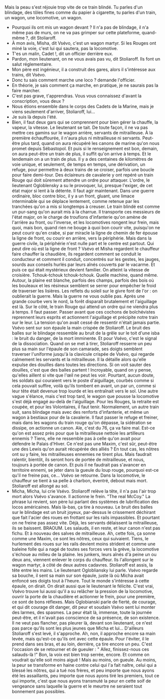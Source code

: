 Mais la peau s'est réjouie trop vite de ce train blindé. Tu parles d'un blindage, des tôles fines comme du papier à cigarette, tu parles d'un train, un wagon, une locomotive, un wagon. 
- Pourquoi ils ont mis un wagon devant ? Il n'a pas de blindage, il n'a même pas de murs, on ne va pas grimper sur cette plateforme, quand-même ?, dit Stoliaroff.
- À mon avis, Misha, dit Vsévo, c'est un wagon martyr. Si les Rouges ont miné la voie, c'est lui qui sautera, pas la locomotive. 
- T'es un malin, Cadet !, dit un officier derrière eux.
- Pardon, mon lieutenant, on ne vous avais pas vu, dit Stoliaroff. 
Ils font un salut réglementaire. 
- Mon père est ingénieur, il a construit des gares, alors il s'intéresse aux trains, dit Vsévo. 
- Donc tu sais comment marche une loco ? demande l'officier. 
- En théorie, je sais comment ça marche, en pratique, je ne saurais pas la faire marcher. 
- C'est pas grave, t'apprendras. Vous vous connaissez d'avant la conscription, vous deux ? 
- Nous étions ensemble dans le corps des Cadets de la Marine, mais je viens seulement d'arriver, Stoliaroff, lui...
- Je suis là depuis l'été. 
- Bien, il faut deux gars qui se comprennent pour bien gérer la chauffe, la vapeur, la vitesse. 
Le lieutenant se tait. De toute façon, il ne va pas mettre ces gamins sur le wagon arrière, servants de mitrailleuse. À la première échauffourée, il n'aura plus ni mitrailleuse ni servants. Peut-être plus tard, quand on aura récupéré les canons de marine qu'on nous promet depuis Sébastopol. Et puis si le renseignement est bon, demain, on aura peut-être un train  de plus, il suffit qu'on arrive à temps. 
Et le lendemain on a un train de plus. 
Il y a des centaines de kilomètres de voie unique, et seulement, de temps en temps, une dérivation, un refuge, pour permettre à deux trains de se croiser, parfois une boucle pour faire demi-tour. 
Des éclaireurs de cavalerie y ont repéré un train Rouge qui doit sûrement attendre un ordre pour attaquer. 
L'ordre, le lieutenant Ogloblensky a su le provoquer, lui, presque l'exiger, de cet état major si lent à la détente. Il faut agir maintenant. 
Dans une guerre ordinaire, bloc contre bloc, il y a un front, gluant, une limace interminable qui se déplace lentement, comme retenue par les tranchées qu'on a mis si longtemps à creuser. Le train blindé est comme un pur-sang qu'on aurait mis à la charrue. Il transporte ces messieurs de l'état major, on le charge de troufions d'infanterie qu'on amène de l'arrière au front, ou l'inverse, et les locomotives rongent leur frein, mais quoi, mais bon, quand rien ne bouge à quoi bon courir vite, puisqu'on ne peut courir qu'en crabe, si par miracle la ligne de chemin de fer épouse la ligne de front, ou courir en arrière, vers la périphérie. 
Mais dans la guerre civile, la périphérie n'est nulle part et le centre est partout. Qui peut dire où est la ligne de front ? Vsévo et Misha regardent le chauffeur faire chauffer la chaudière, ils regardent comment  se conduit le conducteur et  comment il conduit, concentrés sur les gestes, les jauges, sourds aux conseils hurlés par leurs aînés couverts par le vacarme. 
Et puis ce qui était mystérieux devient familier. On atteint la vitesse de croisière. Tchouk-tchouk tchouk-tchouk. Quelle machine, quand même. Autour, la plaine est blanche, parfois des champs, parfois des bois où les bouleaux et les résineux semblent se serrer pour empêcher le froid de traverser les lisières. Les reflets du soleil sur le givre font de l'or : on oublierait la guerre. Mais la guerre ne vous oublie pas. Après une grande courbe vers le nord, la forêt disparaît brutalement et l'aiguillage est là. Sur le côté, le train Rouge qui attend un ordre qui ne viendra plus à temps. Il faut passer. Passer avant que ces cochons de bolchévistes reprennent leurs esprits et actionnent l'aiguillage et précipite notre train sur le leur. 
La tension qu'on avait cessé de ressentir n'était jamais partie. Vsévo sent sur son épaule la main crispée de Stoliaroff. Le bruit des balles sur le blindage ressemble au bruit de la grêle sur le toit d'une isba : le bruit du danger, de la mort imminente. Et pour Vsévo, c'est le signal de la dissociation. Quand on se met à tirer, Stoliaroff resserre un peu plus sa main sur l'épaule de son camarade, ses doigts semblent traverser l'uniforme jusqu'à la clavicule  crispée de Vsévo, qui regarde calmement les servants et la mitrailleuse. Il la détaille alors qu'elle expulse des douilles dans toutes les directions. Si on voit sauter des douilles, c'est que des balles partent ! Incroyable, quand on y pense, qu'elles aillent si vite que l'œil ne peut les voir. Pourtant, aucun doute, les soldats qui couraient vers le poste d'aiguillage, courbés comme si cela pouvait suffire, voilà qu'ils tombent en avant, un par un, comme si leur tête était devenue trop lourde et les entraînait vers le sol. Une autre vague s'élance, mais c'est trop tard, le wagon que pousse la locomotive s'est déjà engagé au-delà de l'aiguillage. 
Pour les Rouges, la retraite est coupée, et pour les Volontaires, il faut tenir. Normalement, un autre train suit, sans blindage mais avec des renforts d'infanterie, et même un wagon à bestiaux pour de la cavalerie. Il faut passer le refuge et freiner, mais dans les wagons du train rouge qu'on dépasse, la sidération se dissipe, on actionne un canon. Aïe, c'est du 76, ça va faire mal. Est-ce qu'on est assez près pour que la mitrailleuse nettoie les artilleurs ennemis ? Tiens, elle ne ressemble pas à celle qu'on avait pour défendre le Palais d'Hiver. Ce n'est pas une Maxim, c'est sûr, peut-être une des Lewis qu'on aurait récupérée des alliés ? En tout cas, les nôtres ont su y faire, les mitrailleuses ennemies ne tirent plus. Mais faudrait ralentir, bientôt, ils seront hors de portée de mitrailleuse, et nous, toujours à portée de canon. Et puis il ne faudrait pas s'avancer en territoire ennemi, se jeter dans la gueule du loup rouge, pourquoi est-ce qu'il ne freine pas, ce...
Vsévo se retourne. Dans la locomotive, le chauffeur se tient à sa pelle à charbon, éventré, debout mais mort. Stoliaroff est allongé au sol. 
- Micha, Micha, lui crie Vsévo. 
Stoliaroff relève la tête, il n'a pas l'air trop mort alors Vsévo s'avance. Il actionne le frein. "The real McCoy." La phrase lui revient, son père lui parlant des systèmes de lubrification des locos américaines. Mais là-bas, ça tire à nouveau. Le bruit des balles sur le blindage est un bruit joyeux, par-dessus le crissement déchirant que fait l'acier des roues en frottant sur les rails impassibles. Et pourtant on ne freine pas assez vite. Déjà, les servants délaissent la mitrailleuse, ils se baissent. 
 BRAOUM. 
 Les salauds, il en reste, et leur canon n'est pas fichu. Et à nouveau des salves de mitrailleuse. Ah, cette fois, ça sonne comme une Maxim, ce sont les nôtres, ceux qui suivaient. Tiens, le hurlement des roues sur les rails devient moins strident et comme une baleine folle qui a nagé de toutes ses forces vers la grève, la locomotive s'échoue au milieu de la plaine. 
 les junkers, leurs aînés d'à peine un ou deux ans, viennent enlever le corps du chauffeur. Ils l'allongent sur le wagon martyr, à côté de deux autres cadavres. Stoliaroff est assis, la tête entre les mains. Le lieutenant Oglobliansky lui parle. Vsévo regarde sa bouche, il sent sa main sur son épaule, juste là où Micha avait enfoncé ses doigts tout à l'heure. Tout le monde s'intéresse à cette épaule, on dirait. On dirait aussi que le lieutenant le félicite. C'est vrai, Vsévo trouve lui aussi qu'il a su relâcher la pression de la locomotive, ouvrir la porte de la chaudière et actionner le frein, pour une première, ce sont de bons réflexes. Mais Oglobianski parle de fierté, de courage, et qui dit courage dit danger, dit peur et soudain Vsévo sent lui monter des larmes, des spasmes. La peur était là, immense, toute la journée peut-être, et il n'avait pas conscience de sa présence, de son existence. Il ne veut pas flancher, pas pleurer là, devant son lieutenant, ce n'est pas parce qu'ils sont les plus jeunes que Micha et lui...
 D'ailleurs Stoliaroff s'est levé, il s'approche. Ah, non, il approche encore sa main levée, mais qu'est-ce qu'ils ont avec cette épaule. Pour l'éviter, il le prend dans ses bras, et au loin, derrière, ça tire encore un peu. C'est l'occasion de se retourner et de gueuler : " Allez, finissez-nous ces salauds-là !"
 Bon, la voix est bien trop serrée, encore. Et comme on voudrait qu'elle soit moins aiguë ! Mais au moins, on gueule. Au moins, la peur se transforme en haine contre celui qui l'a fait naître, celui qui a blessé les nôtres, qui a tué nos frères, et peu importe que nous ayons été les assaillants, peu importe que nous ayons tiré les premiers, tout ce qui importe, c'est que nous ayons transmuté la peur en cette soif de vengeance sans laquelle la guerre et le meurtre ne seraient tout bonnement pas possibles. 
 
